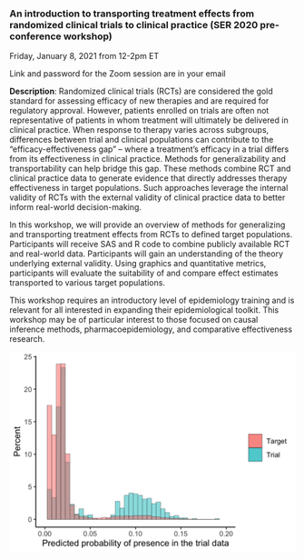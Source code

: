 ### An introduction to transporting treatment effects from randomized clinical trials to clinical practice (SER 2020 pre-conference workshop)

Friday, January 8, 2021 from 12-2pm ET

Link and password for the Zoom session are in your email


**Description**: Randomized clinical trials (RCTs) are considered the gold standard for assessing efficacy of new therapies and are required for regulatory approval. However, patients enrolled on trials are often not representative of patients in whom treatment will ultimately be delivered in clinical practice. When response to therapy varies across subgroups, differences between trial and clinical populations can contribute to the “efficacy-effectiveness gap” – where a treatment’s efficacy in a trial differs from its effectiveness in clinical practice. Methods for generalizability and transportability can help bridge this gap. These methods combine RCT and clinical practice data to generate evidence that directly addresses therapy effectiveness in target populations. Such approaches leverage the internal validity of RCTs with the external validity of clinical practice data to better inform real-world decision-making.

In this workshop, we will provide an overview of methods for generalizing and transporting treatment effects from RCTs to defined target populations. Participants will receive SAS and R code to combine publicly available RCT and real-world data. Participants will gain an understanding of the theory underlying external validity. Using graphics and quantitative metrics, participants will evaluate the suitability of and compare effect estimates transported to various target populations.

This workshop requires an introductory level of epidemiology training and is relevant for all interested in expanding their epidemiological toolkit. This workshop may be of particular interest to those focused on causal inference methods, pharmacoepidemiology, and comparative effectiveness research.

![](Visualizations/Density_plot.png)
